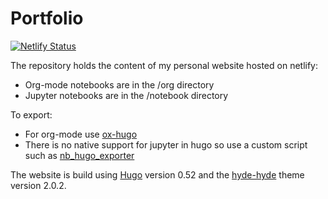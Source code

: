 # Portfolio

[![Netlify Status](https://api.netlify.com/api/v1/badges/1483d258-f50f-4b99-bbff-fd1cf5b27a98/deploy-status)](https://app.netlify.com/sites/nikstoyanov/deploys)

The repository holds the content of my personal website hosted on netlify:
- Org-mode notebooks are in the /org directory
- Jupyter notebooks are in the /notebook directory

To export:
- For org-mode use [ox-hugo](https://ox-hugo.scripter.co/)
- There is no native support for jupyter in hugo so use a custom script such as [nb\_hugo\_exporter](https://github.com/jbandlow/nb_hugo_exporter)

The website is build using [Hugo](https://gohugo.io/) version 0.52 and the [hyde-hyde](https://themes.gohugo.io/hyde-hyde/) theme version 2.0.2.

